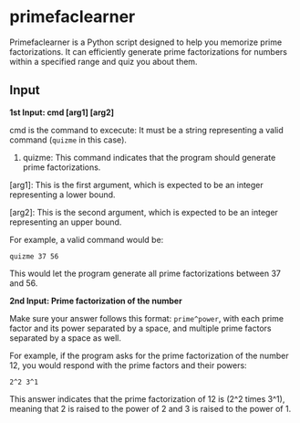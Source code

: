 # primefaclearner
Primefaclearner is a Python script designed to help you memorize prime factorizations. It can efficiently generate prime factorizations for numbers within a specified range and quiz you about them.

## Input
**1st Input: cmd [arg1] [arg2]**

cmd is the command to excecute:
It must be a string representing a valid command (`quizme` in this case).

1. quizme: This command indicates that the program should generate prime factorizations.
  
[arg1]: This is the first argument, which is expected to be an integer representing a lower bound.

[arg2]: This is the second argument, which is expected to be an integer representing an upper bound.

For example, a valid command would be:

```
quizme 37 56
```
This would let the program generate all prime factorizations between 37 and 56.

**2nd Input: Prime factorization of the number**

Make sure your answer follows this format: `prime^power`, with each prime factor and its power separated by a space, and multiple prime factors separated by a space as well.

For example, if the program asks for the prime factorization of the number 12, you would respond with the prime factors and their powers:

```
2^2 3^1
```

This answer indicates that the prime factorization of 12 is \(2^2 times 3^1\), meaning that 2 is raised to the power of 2 and 3 is raised to the power of 1. 
